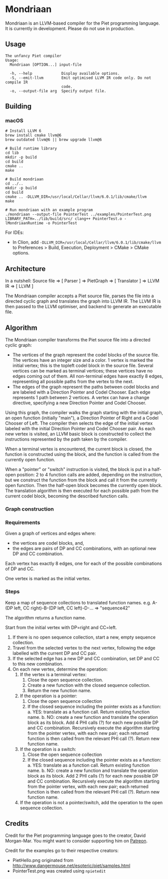 # Mondriaan

Mondriaan is an LLVM-based compiler for the Piet programming language. It is currently in development. Please do not use in production.

## Usage

```
The unfancy Piet compiler
Usage:
  Mondriaan [OPTION...] input-file

  -h, --help             Display available options.
  -S, --emit-llvm        Emit optimised LLVM IR code only. Do not compile IR
                         code.
  -o, --output-file arg  Specify output file.
```

## Building

### macOS

```
# Install LLVM 6
brew install cmake llvm@6
brew outdated llvm@6 || brew upgrade llvm@6

# Build runtime library
cd lib
mkdir -p build
cd build
cmake ..
make

# Build mondriaan
cd ../..
mkdir -p build
cd build
cmake .. -DLLVM_DIR=/usr/local/Cellar/llvm/6.0.1/lib/cmake/llvm
make

# Run mondriaan with an example program
./mondriaan --output-file PointerTest ../examples/PointerTest.png
LIBRARY_PATH=../lib/build/src/ clang++ PointerTest.o -lMondriaanRuntime -o PointerTest
```

For IDEs:
* In Clion, add `-DLLVM_DIR=/usr/local/Cellar/llvm/6.0.1/lib/cmake/llvm` to Preferences > Build, Execution, Deployment > CMake > CMake options.

## Architecture

In a nutshell: Source file => \[ Parser ] => PietGraph => \[ Translator ] => LLVM IR => \[ LLVM ]

The Mondriaan compiler accepts a Piet source file, parses the file into a directed cyclic 
graph and translates the graph into LLVM IR. The LLVM IR is then passed to the LLVM optimiser,
and backend to generate an executable file.

## Algorithm

The Mondriaan compiler transforms the Piet source file into a directed cyclic graph:

* The vertices of the graph represent the codel blocks of the source file. The vertices 
have an integer size and a color. 1 vertex is marked the initial vertex; this is the topleft
codel block in the source file. Several vertices can be marked as terminal vertices; these
vertices have no edges coming out of them. All non-terminal edges have exactly 8 edges,
representing all possible paths from the vertex to the next.
* The edges of the graph represent the paths between codel blocks and are labeled with a 
Direction Pointer and Codel Chooser. Each edge represents 1 path between 2 vertices. A vertex 
can have a change directive, specifying a new Direction Pointer and Codel Chooser.

Using this graph, the compiler walks the graph starting with the initial graph, an open 
function (initially "main"), a Direction Pointer of Right and a Codel Chooser of Left. 
The compiler then selects the edge of the initial vertex labeled with the initial Direction 
Pointer and Codel Chooser pair. As each new vertex is visited, an LLVM basic block is 
constructed to collect the instructions represented by the path taken by the compiler.

When a terminal vertex is encountered, the current block is closed, the function is
constructed using the block, and the function is called from the currently open function.

When a "pointer" or "switch" instruction is visited, the block is put in a half-open position:
2 to 4 function calls are added, depending on the instruction, but we construct the function
from the block and call it from the currently open function. Then the half-open block becomes
the currently open block. The translation algorithm is then executed for each possible path
from the current codel block, becoming the described function calls.

### Graph construction

### Requirements

Given a graph of vertices and edges where:

* the vertices are codel blocks, and,
* the edges are pairs of DP and CC combinations, with an optional new DP and CC combination.

Each vertex has exactly 8 edges, one for each of the possible combinations of DP and CC.

One vertex is marked as the initial vertex.

### Steps

Keep a map of sequence collections to translated function names.
e.g. A-(DP left, CC right)-B-(DP left, CC left)-D-... => "sequence42"

The algorithm returns a function name.

Start from the initial vertex with DP=right and CC=left.

1. If there is no open sequence collection, start a new, empty sequence collection.
2. Travel from the selected vertex to the next vertex, following the edge labelled with the current DP and CC pair.
3. If the selected edge has a new DP and CC combination, set DP and CC to this new combination.
4. On each new vertex, determine the operation:
    1. If the vertex is a terminal vertex:
        1. Close the open sequence collection.
        2. Create a new function with the closed sequence collection.
        3. Return the new function name.
    2. If the operation is a pointer:
        1. Close the open sequence collection
        2. If the closed sequence including the pointer exists as a function:
            a. YES: translate as a function call. Return existing function name.
            b. NO: create a new function and translate the operation block as its block.
            Add 4 PHI calls (?) for each new possible DP and CC combination. Recursively execute the algorithm
            starting from the pointer vertex, with each new pair; each returned function is then called from the
            relevant PHI call (?). Return new function name.
    3. If the operation is a switch:
        1. Close the open sequence collection
        2. If the closed sequence including the pointer exists as a function:
            a. YES: translate as a function call. Return existing function name.
            b. NO: create a new function and translate the operation block as its block.
            Add 2 PHI calls (?) for each new possible DP and CC combination. Recursively execute the algorithm
            starting from the pointer vertex, with each new pair; each returned function is then called from the
            relevant PHI call (?). Return new function name.
    4. If the operation is not a pointer/switch, add the operation to the
        open sequence collection.

## Credits

Credit for the Piet programming language goes to the creator, David Morgan-Mar. You might want to consider
supporting him on [Patreon](https://www.patreon.com/dmmaus).

Credit for the examples go to their respective creators:

- PietHello.png originated from http://www.dangermouse.net/esoteric/piet/samples.html
- PointerTest.png was created using `npietedit`
